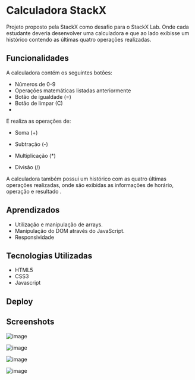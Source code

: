 ﻿# Calculadora StackX

Projeto proposto pela StackX como desafio para o StackX Lab. Onde cada estudante deveria desenvolver uma calculadora e que ao lado exibisse um histórico contendo as últimas quatro operações realizadas.


## Funcionalidades

A calculadora contém os seguintes botões:

- Números de 0-9
- Operações matemáticas listadas anteriormente
- Botão de igualdade (=)
- Botão de limpar (C)
- 

E realiza as operações de:

- Soma (+)

- Subtração (-)
- Multiplicação (*)
- Divisão (/)

A calculadora também possui um histórico com as quatro últimas operações realizadas, onde são exibidas as informações de horário, operação e resultado .

## Aprendizados

* Utilização e manipulação de arrays.
* Manipulação do DOM através do JavaScript.
* Responsividade


## Tecnologias Utilizadas

- HTML5
- CSS3
- Javascript

## Deploy



## Screenshots

![image](https://github.com/felypemp/Calculadora-StackX/assets/74840186/3dfa1c0f-2a57-4909-9d07-92c2b3fb0d53)

![image](https://github.com/felypemp/Calculadora-StackX/assets/74840186/88d328c2-bb39-46d8-87ae-388108f767ec)

![image](https://github.com/felypemp/Calculadora-StackX/assets/74840186/28164d98-c622-4f02-9d8b-c3552715d10c)

![image](https://github.com/felypemp/Calculadora-StackX/assets/74840186/96b8fcec-0449-4d48-8a70-88d7203cca22)
